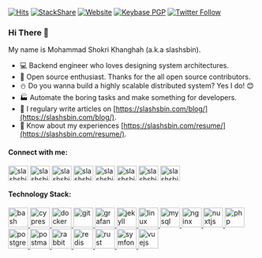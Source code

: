 [![Hits](https://hits.seeyoufarm.com/api/count/incr/badge.svg?url=https%3A%2F%2Fgithub.com%2Fslashsbin&count_bg=%2340A0FF&title_bg=%23555555&icon=github.svg&icon_color=%23E7E7E7&title=hits&edge_flat=false)](https://hits.seeyoufarm.com)
[![StackShare](http://img.shields.io/badge/tech-stack-0690fa.svg?style=flat)](https://stackshare.io/slashsbin/slashsbin)
[![Website](https://img.shields.io/website?url=https%3A%2F%2Fslashsbin.com%2F)](https://slashsbin.com)
[![Keybase PGP](https://img.shields.io/keybase/pgp/slashsbin)](https://keybase.io/slashsbin)
[![Twitter Follow](https://img.shields.io/twitter/follow/slashsbin?style=social)](https://twitter.com/slashsbin/)

### Hi There 👋

My name is Mohammad Shokri Khanghah (a.k.a slashsbin).

- :computer: Backend engineer who loves designing system architectures.
- :gift: Open source enthusiast. Thanks for the all open source contributors.
- :snowman: Do you wanna build a highly scalable distributed system? Yes I do! :blush:
- :factory: Automate the boring tasks and make something for developers.
- :pencil: I regulary write articles on [https://slashsbin.com/blog/](https://slashsbin.com/blog/).
- :page_facing_up: Know about my experiences [https://slashsbin.com/resume/](https://slashsbin.com/resume/).


<h4 align="left">Connect with me:</h4>
<p align="left">
<a href="https://twitter.com/slashsbin" target="blank"><img align="center" src="https://cdn.jsdelivr.net/npm/simple-icons@3.0.1/icons/twitter.svg" alt="slashsbin" height="30" width="40" /></a>
<a href="https://linkedin.com/in/slashsbin" target="blank"><img align="center" src="https://cdn.jsdelivr.net/npm/simple-icons@3.0.1/icons/linkedin.svg" alt="slashsbin" height="30" width="40" /></a>
<a href="https://fb.com/slashsbin" target="blank"><img align="center" src="https://cdn.jsdelivr.net/npm/simple-icons@3.0.1/icons/facebook.svg" alt="slashsbin" height="30" width="40" /></a>
<a href="https://instagram.com/slashsbin" target="blank"><img align="center" src="https://cdn.jsdelivr.net/npm/simple-icons@3.0.1/icons/instagram.svg" alt="slashsbin" height="30" width="40" /></a>
<a href="https://www.hackerrank.com/slashsbin" target="blank"><img align="center" src="https://cdn.jsdelivr.net/npm/simple-icons@3.0.1/icons/hackerrank.svg" alt="slashsbin" height="30" width="40" /></a>
<a href="https://open.spotify.com/user/1146794683" target="blank"><img align="center" src="https://cdn.jsdelivr.net/npm/simple-icons@3.0.1/icons/spotify.svg" alt="slashsbin" height="30" width="40" /></a>
<a href="https://keybase.io/slashsbin" target="blank"><img align="center" src="https://cdn.jsdelivr.net/npm/simple-icons@3.0.1/icons/keybase.svg" alt="slashsbin" height="30" width="40" /></a>
<a href="https://t.me/slashsbin" target="blank"><img align="center" src="https://cdn.jsdelivr.net/npm/simple-icons@3.0.1/icons/telegram.svg" alt="slashsbin" height="30" width="40" /></a>
</p>

<h4 align="left">Technology Stack:</h4>
<p align="left"> <a href="https://www.gnu.org/software/bash/" target="_blank"> <img src="https://www.vectorlogo.zone/logos/gnu_bash/gnu_bash-icon.svg" alt="bash" width="40" height="40"/> </a> <a href="https://www.cypress.io" target="_blank"> <img src="https://raw.githubusercontent.com/simple-icons/simple-icons/6e46ec1fc23b60c8fd0d2f2ff46db82e16dbd75f/icons/cypress.svg" alt="cypress" width="40" height="40"/> </a> <a href="https://www.docker.com/" target="_blank"> <img src="https://devicons.github.io/devicon/devicon.git/icons/docker/docker-original-wordmark.svg" alt="docker" width="40" height="40"/> </a> <a href="https://git-scm.com/" target="_blank"> <img src="https://www.vectorlogo.zone/logos/git-scm/git-scm-icon.svg" alt="git" width="40" height="40"/> </a> <a href="https://grafana.com" target="_blank"> <img src="https://www.vectorlogo.zone/logos/grafana/grafana-icon.svg" alt="grafana" width="40" height="40"/> </a> <a href="https://jekyllrb.com/" target="_blank"> <img src="https://www.vectorlogo.zone/logos/jekyllrb/jekyllrb-icon.svg" alt="jekyll" width="40" height="40"/> </a> <a href="https://www.linux.org/" target="_blank"> <img src="https://devicons.github.io/devicon/devicon.git/icons/linux/linux-original.svg" alt="linux" width="40" height="40"/> </a> <a href="https://www.mysql.com/" target="_blank"> <img src="https://devicons.github.io/devicon/devicon.git/icons/mysql/mysql-original-wordmark.svg" alt="mysql" width="40" height="40"/> </a> <a href="https://www.nginx.com" target="_blank"> <img src="https://devicons.github.io/devicon/devicon.git/icons/nginx/nginx-original.svg" alt="nginx" width="40" height="40"/> </a> <a href="https://nuxtjs.org/" target="_blank"> <img src="https://www.vectorlogo.zone/logos/nuxtjs/nuxtjs-icon.svg" alt="nuxtjs" width="40" height="40"/> </a> <a href="https://www.php.net" target="_blank"> <img src="https://devicons.github.io/devicon/devicon.git/icons/php/php-original.svg" alt="php" width="40" height="40"/> </a> <a href="https://www.postgresql.org" target="_blank"> <img src="https://devicons.github.io/devicon/devicon.git/icons/postgresql/postgresql-original-wordmark.svg" alt="postgresql" width="40" height="40"/> </a> <a href="https://postman.com" target="_blank"> <img src="https://www.vectorlogo.zone/logos/getpostman/getpostman-icon.svg" alt="postman" width="40" height="40"/> </a> <a href="https://www.rabbitmq.com" target="_blank"> <img src="https://www.vectorlogo.zone/logos/rabbitmq/rabbitmq-icon.svg" alt="rabbitMQ" width="40" height="40"/> </a> <a href="https://redis.io" target="_blank"> <img src="https://devicons.github.io/devicon/devicon.git/icons/redis/redis-original-wordmark.svg" alt="redis" width="40" height="40"/> </a> <a href="https://www.rust-lang.org" target="_blank"> <img src="https://devicons.github.io/devicon/devicon.git/icons/rust/rust-plain.svg" alt="rust" width="40" height="40"/> </a> <a href="https://symfony.com" target="_blank"> <img src="https://symfony.com/logos/symfony_black_03.svg" alt="symfony" width="40" height="40"/> </a> <a href="https://vuejs.org/" target="_blank"> <img src="https://devicons.github.io/devicon/devicon.git/icons/vuejs/vuejs-original-wordmark.svg" alt="vuejs" width="40" height="40"/> </a> </p>
